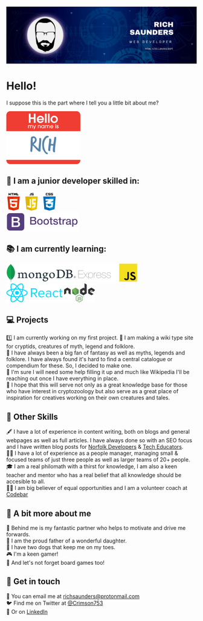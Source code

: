 ![Banner Image](Banner.png)   

# Hello!

I suppose this is the part where I tell you a little bit about me?

![My Name Is](Name.png)
   
## 🔧 I am a junior developer skilled in:
![HTML, CSS, Javascript Logo's](HTML_CSS_JS.png)    
![Bootstrap](Bootstrap.png)    

   
## 📚 I am currently learning:   
![Mongo DB](MongoDB.png) ![Express JS](Express.png)    
![React JS](React.png) ![Node JS](Nodejs.png)    
   
## 💻 Projects
1️⃣ I am currently working on my first project.
🐉 I am making a wiki type site for cryptids, creatures of myth, legend and folklore.   
🦄 I have always been a big fan of fantasy as well as myths, legends and folklore. I have always found it's hard to find a central catalogue or compendium for these. So, I decided to make one.   
🧛 I'm sure I will need some help filling it up and much like Wikipedia I'll be reaching out once I have everything in place.   
🧟 I hope that this will serve not only as a great knowledge base for those who have interest in cryptozoology but also serve as a great place of inspiration for creatives working on their own creatures and tales.   

## 📖 Other Skills
🖋️ I have a lot of experience in content writing, both on blogs and general webpages as well as full articles. I have always done so with an SEO focus and I have written blog posts for [Norfolk Developers](https://www.norfolkdevelopers.com/) & [Tech Educators](https://techeducators.co.uk/).   
🧑‍💼 I have a lot of experience as a people manager, managing small & focused teams of just three people as well as larger teams of 20+ people.   
🎓 I am a real philomath with a thirst for knowledge, I am also a keen teacher and mentor who has a real belief that all knowledge should be accesible to all.   
👨‍🏫 I am big believer of equal opportunities and I am a volunteer coach at [Codebar](https://codebar.io/coaches)    

## 🧠 A bit more about me
👩 Behind me is my fantastic partner who helps to motivate and drive me forwards.   
👧 I am the proud father of a wonderful daughter.   
🐶 I have two dogs that keep me on my toes.  
🎮 I'm a keen gamer!   
🎲 And let's not forget board games too!   

## 💬 Get in touch
📧 You can email me at richsaunders@protonmail.com   
🐦 Find me on Twitter at [@Crimson753](https://twitter.com/Crimson753)   
🤝 Or on [LinkedIn](https://www.linkedin.com/in/rich-saunders/)

